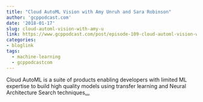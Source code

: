 ```yaml
---
title: "Cloud AutoML Vision with Amy Unruh and Sara Robinson"
author: 'gcppodcast.com'
date: '2018-01-17'
slug: cloud-automl-vision-with-amy-u
link: https://www.gcppodcast.com/post/episode-109-cloud-automl-vision-with-amy-unruh-and-sara-robinson/
categories:
- bloglink
tags:
  - machine-learning
  - gcppodcastcom
---
```


Cloud AutoML is a suite of products enabling developers with limited ML expertise to build high quality models using transfer learning and Neural Architecture Search techniques[... <i class="fas fa-external-link-alt"></i>](https://www.gcppodcast.com/post/episode-109-cloud-automl-vision-with-amy-unruh-and-sara-robinson/)

